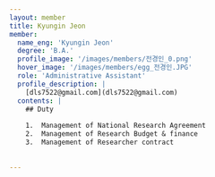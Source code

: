 ```yaml
--- 
layout: member 
title: Kyungin Jeon 
member:
  name_eng: 'Kyungin Jeon'
  degree: 'B.A.'
  profile_image: '/images/members/전경인_0.png'
  hover_image: '/images/members/egg_전경인.JPG'
  role: 'Administrative Assistant'
  profile_description: |
    [dls7522@gmail.com](dls7522@gmail.com)
  contents: |
    ## Duty
    
    1.  Management of National Research Agreement
    2.  Management of Research Budget & finance
    3.  Management of Researcher contract
    
    
--- 
```

